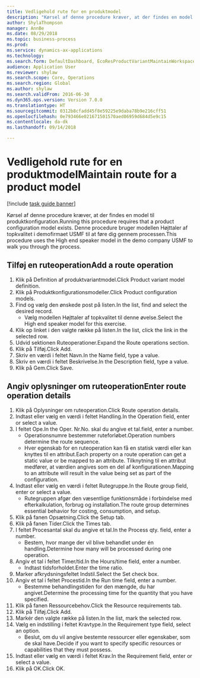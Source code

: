 ```yaml
--- 
title: Vedligehold rute for en produktmodel
description: "Kørsel af denne procedure kræver, at der findes en model til produktkonfiguration."
author: ShylaThompson
manager: AnnBe
ms.date: 08/29/2018
ms.topic: business-process
ms.prod: 
ms.service: dynamics-ax-applications
ms.technology: 
ms.search.form: DefaultDashboard, EcoResProductVariantMaintainWorkspace, PCProductConfigurationModelListPage, PCProductConfigurationModelDetails, PCRouteOperationDetails, WrkCtrCapabilityLookUp
audience: Application User
ms.reviewer: shylaw
ms.search.scope: Core, Operations
ms.search.region: Global
ms.author: shylaw
ms.search.validFrom: 2016-06-30
ms.dyn365.ops.version: Version 7.0.0
ms.translationtype: HT
ms.sourcegitcommit: 0312b8cfadd45f8e59225e9daba78b9e216cff51
ms.openlocfilehash: 0e793466e021671501570aed06959d684d5e9c15
ms.contentlocale: da-dk
ms.lasthandoff: 09/14/2018

---
```

# <a name="maintain-route-for-a-product-model"></a><span data-ttu-id="2f801-103">Vedligehold rute for en produktmodel</span><span class="sxs-lookup"><span data-stu-id="2f801-103">Maintain route for a product model</span></span>

[!include [task guide banner](../../includes/task-guide-banner.md)]

<span data-ttu-id="2f801-104">Kørsel af denne procedure kræver, at der findes en model til produktkonfiguration.</span><span class="sxs-lookup"><span data-stu-id="2f801-104">Running this procedure requires that a product configuration model exists.</span></span> <span data-ttu-id="2f801-105">Denne procedure bruger modellen Højttaler af topkvalitet i demofirmaet USMF til at føre dig gennem processen.</span><span class="sxs-lookup"><span data-stu-id="2f801-105">This procedure uses the High end speaker model in the demo company USMF to walk you through the process.</span></span>


## <a name="add-a-route-operation"></a><span data-ttu-id="2f801-106">Tilføj en ruteoperation</span><span class="sxs-lookup"><span data-stu-id="2f801-106">Add a route operation</span></span>
1. <span data-ttu-id="2f801-107">Klik på Definition af produktvariantmodel.</span><span class="sxs-lookup"><span data-stu-id="2f801-107">Click Product variant model definition.</span></span>
2. <span data-ttu-id="2f801-108">Klik på Produktkonfigurationsmodeller.</span><span class="sxs-lookup"><span data-stu-id="2f801-108">Click Product configuration models.</span></span>
3. <span data-ttu-id="2f801-109">Find og vælg den ønskede post på listen.</span><span class="sxs-lookup"><span data-stu-id="2f801-109">In the list, find and select the desired record.</span></span>
    * <span data-ttu-id="2f801-110">Vælg modellen Højttaler af topkvalitet til denne øvelse.</span><span class="sxs-lookup"><span data-stu-id="2f801-110">Select the High end speaker model for this exercise.</span></span>  
4. <span data-ttu-id="2f801-111">Klik op linket i den valgte række på listen.</span><span class="sxs-lookup"><span data-stu-id="2f801-111">In the list, click the link in the selected row.</span></span>
5. <span data-ttu-id="2f801-112">Udvid sektionen Ruteoperationer.</span><span class="sxs-lookup"><span data-stu-id="2f801-112">Expand the Route operations section.</span></span>
6. <span data-ttu-id="2f801-113">Klik på Tilføj.</span><span class="sxs-lookup"><span data-stu-id="2f801-113">Click Add.</span></span>
7. <span data-ttu-id="2f801-114">Skriv en værdi i feltet Navn.</span><span class="sxs-lookup"><span data-stu-id="2f801-114">In the Name field, type a value.</span></span>
8. <span data-ttu-id="2f801-115">Skriv en værdi i feltet Beskrivelse.</span><span class="sxs-lookup"><span data-stu-id="2f801-115">In the Description field, type a value.</span></span>
9. <span data-ttu-id="2f801-116">Klik på Gem.</span><span class="sxs-lookup"><span data-stu-id="2f801-116">Click Save.</span></span>

## <a name="enter-route-operation-details"></a><span data-ttu-id="2f801-117">Angiv oplysninger om ruteoperation</span><span class="sxs-lookup"><span data-stu-id="2f801-117">Enter route operation details</span></span>
1. <span data-ttu-id="2f801-118">Klik på Oplysninger om ruteoperation.</span><span class="sxs-lookup"><span data-stu-id="2f801-118">Click Route operation details.</span></span>
2. <span data-ttu-id="2f801-119">Indtast eller vælg en værdi i feltet Handling.</span><span class="sxs-lookup"><span data-stu-id="2f801-119">In the Operation field, enter or select a value.</span></span>
3. <span data-ttu-id="2f801-120">I feltet Ope.</span><span class="sxs-lookup"><span data-stu-id="2f801-120">In the Oper.</span></span> <span data-ttu-id="2f801-121">Nr.</span><span class="sxs-lookup"><span data-stu-id="2f801-121">No.</span></span> <span data-ttu-id="2f801-122">skal du angive et tal.</span><span class="sxs-lookup"><span data-stu-id="2f801-122">field, enter a number.</span></span>
    * <span data-ttu-id="2f801-123">Operationsnumre bestemmer ruteforløbet.</span><span class="sxs-lookup"><span data-stu-id="2f801-123">Operation numbers determine the route sequence.</span></span>  
    * <span data-ttu-id="2f801-124">Hver egenskab for en ruteoperation kan få en statisk værdi eller kan knyttes til en attribut.</span><span class="sxs-lookup"><span data-stu-id="2f801-124">Each property on a route operation can get a static value or be mapped to an attribute.</span></span> <span data-ttu-id="2f801-125">Tilknytning til en attribut medfører, at værdien angives som en del af konfigurationen.</span><span class="sxs-lookup"><span data-stu-id="2f801-125">Mapping to an attribute will result in the value being set as part of the configuration.</span></span>  
4. <span data-ttu-id="2f801-126">Indtast eller vælg en værdi i feltet Rutegruppe.</span><span class="sxs-lookup"><span data-stu-id="2f801-126">In the Route group field, enter or select a value.</span></span>
    * <span data-ttu-id="2f801-127">Rutegruppen afgør den væsentlige funktionsmåde i forbindelse med efterkalkulation, forbrug og installation.</span><span class="sxs-lookup"><span data-stu-id="2f801-127">The route group determines essential behavior for costing, consumption, and setup.</span></span>  
5. <span data-ttu-id="2f801-128">Klik på fanen Opsætning.</span><span class="sxs-lookup"><span data-stu-id="2f801-128">Click the Setup tab.</span></span>
6. <span data-ttu-id="2f801-129">Klik på fanen Tider.</span><span class="sxs-lookup"><span data-stu-id="2f801-129">Click the Times tab.</span></span>
7. <span data-ttu-id="2f801-130">I feltet Procesantal skal du angive et tal.</span><span class="sxs-lookup"><span data-stu-id="2f801-130">In the Process qty. field, enter a number.</span></span>
    * <span data-ttu-id="2f801-131">Bestem, hvor mange der vil blive behandlet under én handling.</span><span class="sxs-lookup"><span data-stu-id="2f801-131">Determine how many will be processed during one operation.</span></span>  
8. <span data-ttu-id="2f801-132">Angiv et tal i feltet Timer/tid.</span><span class="sxs-lookup"><span data-stu-id="2f801-132">In the Hours/time field, enter a number.</span></span>
    * <span data-ttu-id="2f801-133">Indtast tidsforholdet.</span><span class="sxs-lookup"><span data-stu-id="2f801-133">Enter the time ratio.</span></span>  
9. <span data-ttu-id="2f801-134">Marker afkrydsningsfeltet Indstil.</span><span class="sxs-lookup"><span data-stu-id="2f801-134">Select the Set check box.</span></span>
10. <span data-ttu-id="2f801-135">Angiv et tal i feltet Procestid.</span><span class="sxs-lookup"><span data-stu-id="2f801-135">In the Run time field, enter a number.</span></span>
    * <span data-ttu-id="2f801-136">Bestemme behandlingstiden for den mængde, du har angivet.</span><span class="sxs-lookup"><span data-stu-id="2f801-136">Determine the processing time for the quantity that you have specified.</span></span>  
11. <span data-ttu-id="2f801-137">Klik på fanen Ressourcebehov.</span><span class="sxs-lookup"><span data-stu-id="2f801-137">Click the Resource requirements tab.</span></span>
12. <span data-ttu-id="2f801-138">Klik på Tilføj.</span><span class="sxs-lookup"><span data-stu-id="2f801-138">Click Add.</span></span>
13. <span data-ttu-id="2f801-139">Markér den valgte række på listen.</span><span class="sxs-lookup"><span data-stu-id="2f801-139">In the list, mark the selected row.</span></span>
14. <span data-ttu-id="2f801-140">Vælg en indstilling i feltet Kravtype.</span><span class="sxs-lookup"><span data-stu-id="2f801-140">In the Requirement type field, select an option.</span></span>
    * <span data-ttu-id="2f801-141">Beslut, om du vil angive bestemte ressourcer eller egenskaber, som de skal have.</span><span class="sxs-lookup"><span data-stu-id="2f801-141">Decide if you want to specify specific resources or capabilities that they must possess.</span></span>  
15. <span data-ttu-id="2f801-142">Indtast eller vælg en værdi i feltet Krav.</span><span class="sxs-lookup"><span data-stu-id="2f801-142">In the Requirement field, enter or select a value.</span></span>
16. <span data-ttu-id="2f801-143">Klik på OK.</span><span class="sxs-lookup"><span data-stu-id="2f801-143">Click OK.</span></span>


